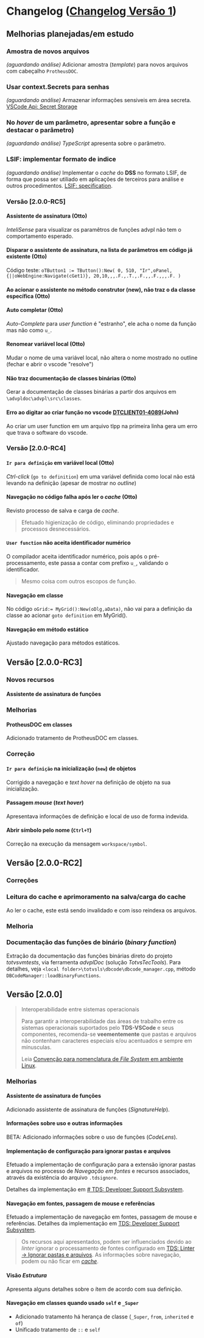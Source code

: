 # Changelog ([Changelog Versão 1](CHANGELOG-V1.md))

## Melhorias planejadas/em estudo

### Amostra de novos arquivos

*(aguardando análise)*
Adicionar amostra (*template*) para novos arquivos com cabeçalho ``ProtheusDOC``.

### Usar context.Secrets para senhas

*(aguardando análise)*
Armazenar informações sensiveis em área secreta. [VSCode Api: Secret Storage](https://code.visualstudio.com/api/references/vscode-api#SecretStorage)

### No *hover* de um parâmetro, apresentar sobre a função e destacar o parâmetro)

*(aguardando análise)*
*TypeScript* apresenta sobre o parâmetro.

### LSIF: implementar formato de indice

*(aguardando análise)*
Implementar o *cache* do **DSS** no formato LSIF, de forma que possa ser utiliado em aplicações de terceiros para análise e outros procedimentos. [LSIF: specification](https://microsoft.github.io/language-server-protocol/specifications/lsif/0.6.0/specification/).

### Versão [2.0.0-RC5]

#### Assistente de assinatura (Otto)

*InteliSense* para visualizar os paramêtros de funções advpl não tem o comportamento esperado.

#### Disparar o assistente de assinatura, na lista de parâmetros em código já existente (Otto)

Código teste: ``oTButton1 := TButton():New( 0, 510, "Ir",oPanel,{||oWebEngine:Navigate(cGet1)}, 20,10,,,.F.,.T.,.F.,,.F.,,,.F. )``

#### Ao acionar o assistente no método construtor (new), não traz o da classe específica (Otto)

#### Auto completar (Otto)

*Auto-Complete* para *user function* é "estranho", ele acha o nome da função mas não como ``u_``.

#### Renomear variável local (Otto)

Mudar o nome de uma variável local, não altera o nome mostrado no outline (fechar e abrir o vscode "resolve")

#### Não traz documentação de classes binárias (Otto)

Gerar a documentação de classes binárias a partir dos arquivos em ``\advpldoc\advpl\src\classes``.

#### Erro ao digitar ao criar função no vscode [DTCLIENT01-4089](https://jiraproducao.totvs.com.br/browse/DTCLIENT01-4089)(John)

Ao criar um user function em um arquivo tlpp na primeira linha gera um erro que trava o software do vscode.

### Versão [2.0.0-RC4]

#### ``Ir para definição`` em variável local (Otto)

*Ctrl-click* (``go to definition``) em uma variável definida como local não está levando na definição (apesar de mostrar no *outline*)

#### Navegação no código falha após ler o *cache* (Otto)

Revisto processo de salva e carga de *cache*.

> Efetuado higienização de código, eliminando propriedades e processos desnecessários.

#### ``User function`` não aceita identificador numérico

O compilador aceita identificador numérico, pois após o pré-processamento, este passa a contar com prefixo ``u_``, validando o identificador.

> Mesmo coisa com outros escopos de função.

#### Navegação em classe

No código ``oGrid:= MyGrid():New(oDlg,aData)``, não vai para a definição da classe ao acionar ``goto definition`` em MyGrid().

#### Navegação em método estático

Ajustado navegação para métodos estáticos.

## Versão [2.0.0-RC3]

### Novos recursos

#### Assistente de assinatura de funções

### Melhorias

#### ProtheusDOC em classes

Adicionado tratamento de ProtheusDOC em classes.

### Correção

#### ``Ir para definição`` na inicialização (``new``) de objetos

Corrigido a navegação e *text hover* na definição de objeto na sua inicialização.

#### Passagem *mouse* (*text hover*)

Apresentava informações de definição e local de uso de forma indevida.

#### Abrir símbolo pelo nome (``Ctrl+T``)

Correção na execução da mensagem ``workspace/symbol``.

## Versão [2.0.0-RC2]

### Correções

### Leitura do cache e aprimoramento na salva/carga do cache

Ao ler o cache, este está sendo invalidado e com isso reindexa os arquivos.

### Melhoria

### Documentação das funções de binário (*binary function*)

Extração da documentação das funções binárias direto do projeto *totvsvmtests*, via ferramenta *advplDoc* (solução *TotvsTecTools*).
Para detalhes, veja ``<local folder>\totvsls\dbcode\dbcode_manager.cpp``, método ``DBCodeManager::loadBinaryFunctions``.

## Versão [2.0.0]

> Interoperabilidade entre sistemas operacionais
>
> Para garantir a interoperabilidade das áreas de trabalho entre os sistemas operacionais suportados pelo **TDS-VSCode** e seus componentes, recomenda-se **veementemente** que pastas e arquivos não contenham caracteres especiais e/ou acentuados e sempre em mínusculas.
>
> Leia [Convenção para nomenclatura de *File System* em ambiente Linux](<https://tdn.totvs.com/x/h8BICw>).

### Melhorias

#### Assistente de assinatura de funções

Adicionado assistente de assinatura de funções (*SignatureHelp*).

#### Informações sobre uso e outras informações

BETA: Adicionado informações sobre o uso de funções (*CodeLens*).

#### Implementação de configuração para ignorar pastas e arquivos

Efetuado a implementação de configuração para a extensão ignorar pastas e arquivos no processo de *Navegação em fontes* e recursos associados, através da existência do arquivo `.tdsignore`.

Detalhes da implementação em [# TDS: Developer Support Subsystem](docs/dss.md#ignore).

#### Navegação em fontes, passagem de mouse e referências

Efetuado a implementação de navegação em fontes, passagem de mouse e referências.
Detalhes da implementação em [TDS: Developer Support Subsystem](docs/dss.md).

> Os recursos aqui apresentados, podem ser influenciados devido ao *linter* ignorar o processamento de fontes configurado em [TDS: Linter -> Ignorar pastas e arquivos](docs/linter.md#tdsignore).
> As informações sobre navegação, podem ou não ficar em [*cache*](docs/dss.md#cache).

#### Visão *Estrutura*

Apresenta alguns detalhes sobre o ítem de acordo com sua definição.

#### Navegação em classes quando usado ``self`` e ``_Super``

- Adicionado tratamento há herança de classe (``_Super``,  ``from``, ``inherited`` e ``of``)
- Unificado tratamento de ``::`` e ``self``
